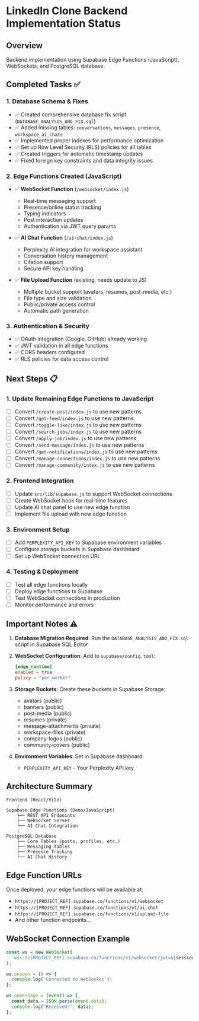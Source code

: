 # LinkedIn Clone Backend Implementation Status

## Overview
Backend implementation using Supabase Edge Functions (JavaScript), WebSockets, and PostgreSQL database.

## Completed Tasks ✅

### 1. Database Schema & Fixes
- ✅ Created comprehensive database fix script (`DATABASE_ANALYSIS_AND_FIX.sql`)
- ✅ Added missing tables: `conversations`, `messages`, `presence`, `workspace_ai_chats`
- ✅ Implemented proper indexes for performance optimization
- ✅ Set up Row Level Security (RLS) policies for all tables
- ✅ Created triggers for automatic timestamp updates
- ✅ Fixed foreign key constraints and data integrity issues

### 2. Edge Functions Created (JavaScript)
- ✅ **WebSocket Function** (`/websocket/index.js`)
  - Real-time messaging support
  - Presence/online status tracking
  - Typing indicators
  - Post interaction updates
  - Authentication via JWT query params

- ✅ **AI Chat Function** (`/ai-chat/index.js`)
  - Perplexity AI integration for workspace assistant
  - Conversation history management
  - Citation support
  - Secure API key handling

- ✅ **File Upload Function** (existing, needs update to JS)
  - Multiple bucket support (avatars, resumes, post-media, etc.)
  - File type and size validation
  - Public/private access control
  - Automatic path generation

### 3. Authentication & Security
- ✅ OAuth integration (Google, GitHub) already working
- ✅ JWT validation in all edge functions
- ✅ CORS headers configured
- ✅ RLS policies for data access control

## Next Steps 📋

### 1. Update Remaining Edge Functions to JavaScript
- [ ] Convert `/create-post/index.js` to use new patterns
- [ ] Convert `/get-feed/index.js` to use new patterns
- [ ] Convert `/toggle-like/index.js` to use new patterns
- [ ] Convert `/search-jobs/index.js` to use new patterns
- [ ] Convert `/apply-job/index.js` to use new patterns
- [ ] Convert `/send-message/index.js` to use new patterns
- [ ] Convert `/get-notifications/index.js` to use new patterns
- [ ] Convert `/manage-connections/index.js` to use new patterns
- [ ] Convert `/manage-community/index.js` to use new patterns

### 2. Frontend Integration
- [ ] Update `src/lib/supabase.js` to support WebSocket connections
- [ ] Create WebSocket hook for real-time features
- [ ] Update AI chat panel to use new edge function
- [ ] Implement file upload with new edge function

### 3. Environment Setup
- [ ] Add `PERPLEXITY_API_KEY` to Supabase environment variables
- [ ] Configure storage buckets in Supabase dashboard
- [ ] Set up WebSocket connection URL

### 4. Testing & Deployment
- [ ] Test all edge functions locally
- [ ] Deploy edge functions to Supabase
- [ ] Test WebSocket connections in production
- [ ] Monitor performance and errors

## Important Notes ⚠️

1. **Database Migration Required**: Run the `DATABASE_ANALYSIS_AND_FIX.sql` script in Supabase SQL Editor

2. **WebSocket Configuration**: Add to `supabase/config.toml`:
   ```toml
   [edge_runtime]
   enabled = true
   policy = "per_worker"
   ```

3. **Storage Buckets**: Create these buckets in Supabase Storage:
   - avatars (public)
   - banners (public)
   - post-media (public)
   - resumes (private)
   - message-attachments (private)
   - workspace-files (private)
   - company-logos (public)
   - community-covers (public)

4. **Environment Variables**: Set in Supabase dashboard:
   - `PERPLEXITY_API_KEY` - Your Perplexity API key

## Architecture Summary

```
Frontend (React/Vite)
    ↓
Supabase Edge Functions (Deno/JavaScript)
    ├── REST API Endpoints
    ├── WebSocket Server
    └── AI Chat Integration
    ↓
PostgreSQL Database
    ├── Core Tables (posts, profiles, etc.)
    ├── Messaging Tables
    ├── Presence Tracking
    └── AI Chat History
```

## Edge Function URLs

Once deployed, your edge functions will be available at:
- `https://[PROJECT_REF].supabase.co/functions/v1/websocket`
- `https://[PROJECT_REF].supabase.co/functions/v1/ai-chat`
- `https://[PROJECT_REF].supabase.co/functions/v1/upload-file`
- And other function endpoints...

## WebSocket Connection Example

```javascript
const ws = new WebSocket(
  `wss://[PROJECT_REF].supabase.co/functions/v1/websocket?jwt=${session.access_token}`
);

ws.onopen = () => {
  console.log('Connected to WebSocket');
};

ws.onmessage = (event) => {
  const data = JSON.parse(event.data);
  console.log('Received:', data);
};
``` 